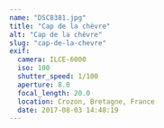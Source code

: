 ```yaml
---
name: "DSC8381.jpg"
title: "Cap de la chèvre"
alt: "Cap de la chèvre"
slug: "cap-de-la-chevre"
exif:
  camera: ILCE-6000
  iso: 100
  shutter_speed: 1/100
  aperture: 8.0
  focal_length: 20.0
  location: Crozon, Bretagne, ⁨France⁩
  date: 2017-08-03 14:48:19
---
```


